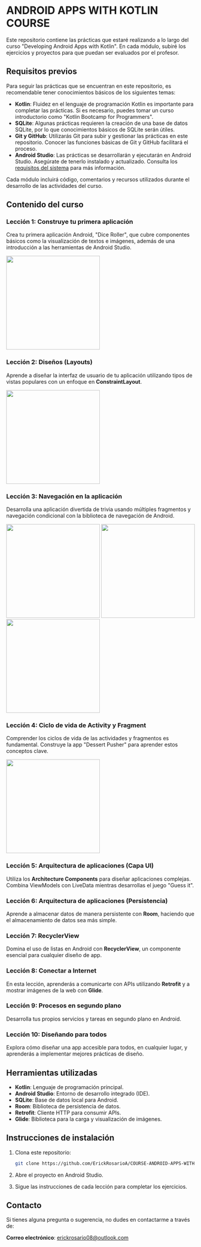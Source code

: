 # ANDROID APPS WITH KOTLIN COURSE

Este repositorio contiene las prácticas que estaré realizando a lo largo del curso "Developing Android Apps with Kotlin". En cada módulo, subiré los ejercicios y proyectos para que puedan ser evaluados por el profesor.

## Requisitos previos

Para seguir las prácticas que se encuentran en este repositorio, es recomendable tener conocimientos básicos de los siguientes temas:

- **Kotlin**: Fluidez en el lenguaje de programación Kotlin es importante para completar las prácticas. Si es necesario, puedes tomar un curso introductorio como "Kotlin Bootcamp for Programmers".
- **SQLite**: Algunas prácticas requieren la creación de una base de datos SQLite, por lo que conocimientos básicos de SQLite serán útiles.
- **Git y GitHub**: Utilizarás Git para subir y gestionar las prácticas en este repositorio. Conocer las funciones básicas de Git y GitHub facilitará el proceso.
- **Android Studio**: Las prácticas se desarrollarán y ejecutarán en Android Studio. Asegúrate de tenerlo instalado y actualizado. Consulta los [requisitos del sistema](https://developer.android.com/studio) para más información.

Cada módulo incluirá código, comentarios y recursos utilizados durante el desarrollo de las actividades del curso.

## Contenido del curso

### Lección 1: Construye tu primera aplicación
Crea tu primera aplicación Android, "Dice Roller", que cubre componentes básicos como la visualización de textos e imágenes, además de una introducción a las herramientas de Android Studio.

<img src="https://github.com/user-attachments/assets/0b311be9-7a87-4fc1-bf98-13af8a93ec1f" width="250" />


### Lección 2: Diseños (Layouts)
Aprende a diseñar la interfaz de usuario de tu aplicación utilizando tipos de vistas populares con un enfoque en **ConstraintLayout**.

<img src="https://github.com/user-attachments/assets/ea32c7da-34c5-4f1c-8e04-d6190cc077f7" width="250" />


### Lección 3: Navegación en la aplicación
Desarrolla una aplicación divertida de trivia usando múltiples fragmentos y navegación condicional con la biblioteca de navegación de Android.

<img src="https://github.com/user-attachments/assets/dc5776e9-26df-4797-8fdb-258d60c9711a" width="250" />
<img src="https://github.com/user-attachments/assets/96e3fca3-a50e-4f23-8336-e8d9fecb6816" width="250" />
<img src="https://github.com/user-attachments/assets/72c8915a-d2a5-448b-a5c7-5c33c975cca2" width="250" />

### Lección 4: Ciclo de vida de Activity y Fragment
Comprender los ciclos de vida de las actividades y fragmentos es fundamental. Construye la app "Dessert Pusher" para aprender estos conceptos clave.

<img src="https://github.com/user-attachments/assets/427f999d-b584-475a-a08a-f5ecea982e41" width="250" />


### Lección 5: Arquitectura de aplicaciones (Capa UI)
Utiliza los **Architecture Components** para diseñar aplicaciones complejas. Combina ViewModels con LiveData mientras desarrollas el juego "Guess it".

### Lección 6: Arquitectura de aplicaciones (Persistencia)
Aprende a almacenar datos de manera persistente con **Room**, haciendo que el almacenamiento de datos sea más simple.

### Lección 7: RecyclerView
Domina el uso de listas en Android con **RecyclerView**, un componente esencial para cualquier diseño de app.

### Lección 8: Conectar a Internet
En esta lección, aprenderás a comunicarte con APIs utilizando **Retrofit** y a mostrar imágenes de la web con **Glide**.

### Lección 9: Procesos en segundo plano
Desarrolla tus propios servicios y tareas en segundo plano en Android.

### Lección 10: Diseñando para todos
Explora cómo diseñar una app accesible para todos, en cualquier lugar, y aprenderás a implementar mejores prácticas de diseño.

## Herramientas utilizadas

- **Kotlin**: Lenguaje de programación principal.
- **Android Studio**: Entorno de desarrollo integrado (IDE).
- **SQLite**: Base de datos local para Android.
- **Room**: Biblioteca de persistencia de datos.
- **Retrofit**: Cliente HTTP para consumir APIs.
- **Glide**: Biblioteca para la carga y visualización de imágenes.

## Instrucciones de instalación

1. Clona este repositorio:
   ```bash
   git clone https://github.com/ErickRosarioA/COURSE-ANDROID-APPS-WITH-KOTLIN.git
2. Abre el proyecto en Android Studio.

3. Sigue las instrucciones de cada lección para completar los ejercicios.

## Contacto

Si tienes alguna pregunta o sugerencia, no dudes en contactarme a través de:

**Correo electrónico**: [erickrosario08@outlook.com](mailto:erickrosario08@outlook.com)

